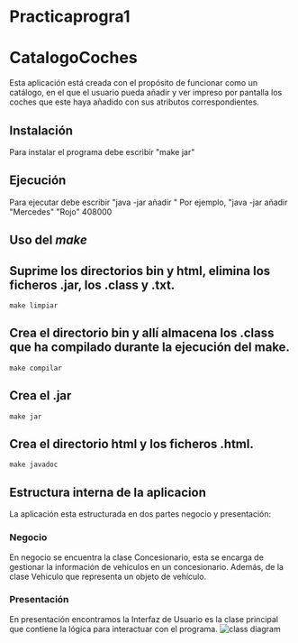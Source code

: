 # Practicaprogra1
# CatalogoCoches
Esta aplicación está creada con el propósito de funcionar como un catálogo, en el que el usuario pueda añadir y ver impreso por pantalla los coches que este haya añadido con sus atributos correspondientes.
## Instalación 
Para instalar el programa debe escribir "make jar"
## Ejecución 
Para ejecutar debe escribir "java -jar añadir <Marca> <Color> <Precio>"
Por ejemplo, "java -jar añadir "Mercedes" "Rojo" 408000
## Uso del *make*
## Suprime los directorios bin y html, elimina los ficheros .jar, los .class y .txt.
    make limpiar
## Crea el directorio bin y allí almacena los .class que ha compilado durante la ejecución del make. 
    make compilar
## Crea el .jar
    make jar
## Crea el directorio html y los ficheros .html.
    make javadoc
## Estructura interna de la aplicacion
La aplicación esta estructurada en dos partes negocio y presentación:
### Negocio 
En negocio se encuentra la clase Concesionario, esta se encarga de gestionar la información de vehículos en un concesionario. Además, de la clase Vehiculo que representa un objeto de vehículo.
### Presentación
En presentación encontramos la Interfaz de Usuario es la clase principal que contiene la lógica para interactuar con el programa.
![class diagram](https://github.com/alejandravazcor/Practicaprogra1/assets/145661135/33674fed-c6ea-4553-80dc-96128ed81a58)
